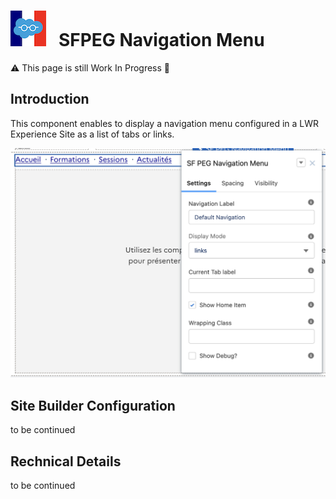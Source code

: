# ![Logo](/media/Logo.png) &nbsp; SFPEG Navigation Menu

⚠️ This page is still Work In Progress 🚧

## Introduction

This component enables to display a navigation menu configured in a LWR Experience Site
as a list of tabs or links.

![Navigation Menu](/media/sfpegNavigationMenuCmp.png)

## Site Builder Configuration

to be continued

## Rechnical Details

to be continued